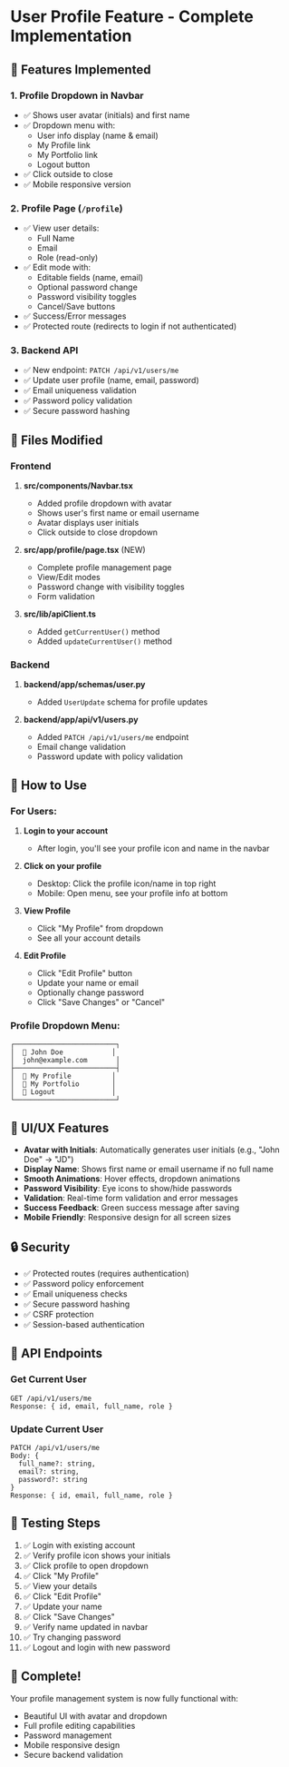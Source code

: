# User Profile Feature - Complete Implementation

## 🎯 Features Implemented

### 1. **Profile Dropdown in Navbar**

- ✅ Shows user avatar (initials) and first name
- ✅ Dropdown menu with:
  - User info display (name & email)
  - My Profile link
  - My Portfolio link
  - Logout button
- ✅ Click outside to close
- ✅ Mobile responsive version

### 2. **Profile Page** (`/profile`)

- ✅ View user details:
  - Full Name
  - Email
  - Role (read-only)
- ✅ Edit mode with:
  - Editable fields (name, email)
  - Optional password change
  - Password visibility toggles
  - Cancel/Save buttons
- ✅ Success/Error messages
- ✅ Protected route (redirects to login if not authenticated)

### 3. **Backend API**

- ✅ New endpoint: `PATCH /api/v1/users/me`
- ✅ Update user profile (name, email, password)
- ✅ Email uniqueness validation
- ✅ Password policy validation
- ✅ Secure password hashing

## 📁 Files Modified

### Frontend

1. **src/components/Navbar.tsx**

   - Added profile dropdown with avatar
   - Shows user's first name or email username
   - Avatar displays user initials
   - Click outside to close dropdown

2. **src/app/profile/page.tsx** (NEW)

   - Complete profile management page
   - View/Edit modes
   - Password change with visibility toggles
   - Form validation

3. **src/lib/apiClient.ts**
   - Added `getCurrentUser()` method
   - Added `updateCurrentUser()` method

### Backend

1. **backend/app/schemas/user.py**

   - Added `UserUpdate` schema for profile updates

2. **backend/app/api/v1/users.py**
   - Added `PATCH /api/v1/users/me` endpoint
   - Email change validation
   - Password update with policy validation

## 🚀 How to Use

### For Users:

1. **Login to your account**

   - After login, you'll see your profile icon and name in the navbar

2. **Click on your profile**

   - Desktop: Click the profile icon/name in top right
   - Mobile: Open menu, see your profile info at bottom

3. **View Profile**

   - Click "My Profile" from dropdown
   - See all your account details

4. **Edit Profile**
   - Click "Edit Profile" button
   - Update your name or email
   - Optionally change password
   - Click "Save Changes" or "Cancel"

### Profile Dropdown Menu:

```
┌─────────────────────────┐
│  👤 John Doe            │
│  john@example.com       │
├─────────────────────────┤
│  👤 My Profile          │
│  💼 My Portfolio        │
│  🚪 Logout              │
└─────────────────────────┘
```

## 🎨 UI/UX Features

- **Avatar with Initials**: Automatically generates user initials (e.g., "John Doe" → "JD")
- **Display Name**: Shows first name or email username if no full name
- **Smooth Animations**: Hover effects, dropdown animations
- **Password Visibility**: Eye icons to show/hide passwords
- **Validation**: Real-time form validation and error messages
- **Success Feedback**: Green success message after saving
- **Mobile Friendly**: Responsive design for all screen sizes

## 🔒 Security

- ✅ Protected routes (requires authentication)
- ✅ Password policy enforcement
- ✅ Email uniqueness checks
- ✅ Secure password hashing
- ✅ CSRF protection
- ✅ Session-based authentication

## 📝 API Endpoints

### Get Current User

```
GET /api/v1/users/me
Response: { id, email, full_name, role }
```

### Update Current User

```
PATCH /api/v1/users/me
Body: {
  full_name?: string,
  email?: string,
  password?: string
}
Response: { id, email, full_name, role }
```

## 🧪 Testing Steps

1. ✅ Login with existing account
2. ✅ Verify profile icon shows your initials
3. ✅ Click profile to open dropdown
4. ✅ Click "My Profile"
5. ✅ View your details
6. ✅ Click "Edit Profile"
7. ✅ Update your name
8. ✅ Click "Save Changes"
9. ✅ Verify name updated in navbar
10. ✅ Try changing password
11. ✅ Logout and login with new password

## 🎉 Complete!

Your profile management system is now fully functional with:

- Beautiful UI with avatar and dropdown
- Full profile editing capabilities
- Password management
- Mobile responsive design
- Secure backend validation
